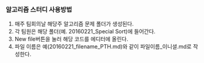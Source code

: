 ### 알고리즘 스터디 사용방법

1. 매주 팀회의날 해당주 알고리즘 문제 폴더가 생성된다.
2. 각 팀원은 해당 폴더(예. 20160221_Special Sort)에 들어간다.
3. New file버튼을 눌러 해당 코드를 에디터에 올린다.
4. 파일 이름은 예(20160221_filename_PTH.md)와 같이 파일이름_이니셜.md로 작성한다.
